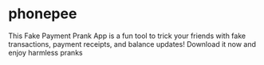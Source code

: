 # phonepee
This Fake Payment Prank App is a fun tool to trick your friends with fake transactions, payment receipts, and balance updates! Download it now and enjoy harmless pranks
